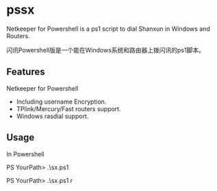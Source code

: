 pssx
====
Netkeeper for Powershell is a ps1 script to dial Shanxun in Windows and Routers.

闪讯Powershell版是一个能在Windows系统和路由器上拨闪讯的ps1脚本。

Features
--------
Netkeeper for Powershell
 - Including username Encryption.
 - TPlink/Mercury/Fast routers support.
 - Windows rasdial support.
 
Usage
-----
In Powershell

PS YourPath> .\sx.ps1

PS YourPath> .\sx.ps1 r
